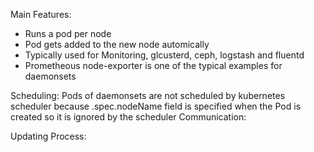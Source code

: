 Main Features:
- Runs a pod per node
- Pod gets added to the new node automically
- Typically used for Monitoring, glcusterd, ceph, logstash and fluentd
- Prometheous node-exporter is one of the typical examples for daemonsets

Scheduling:
Pods of daemonsets are not scheduled by kubernetes scheduler because .spec.nodeName field is specified when the Pod is created so it is ignored by the scheduler
Communication:

Updating Process:
